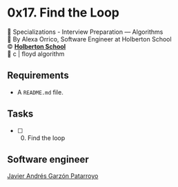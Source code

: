 # 0x17. Find the Loop
:open_file_folder: Specializations - Interview Preparation ― Algorithms  
:bust_in_silhouette: By Alexa Orrico, Software Engineer at Holberton School  
:copyright: **[Holberton School](https://www.holbertonschool.com/)**  
:bookmark: c | floyd algorithm

## Requirements
* A ```README.md``` file.
## Tasks
* [ ] 0. Find the loop

## Software engineer
[Javier Andrés Garzón Patarroyo](https://www.javierandresgp.com)
